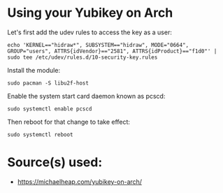 # Using your Yubikey on Arch

Let's first add the udev rules to access the key as a user:

```
echo 'KERNEL=="hidraw*", SUBSYSTEM=="hidraw", MODE="0664", GROUP="users", ATTRS{idVendor}=="2581", ATTRS{idProduct}=="f1d0"' | sudo tee /etc/udev/rules.d/10-security-key.rules
```

Install the module:

```
sudo pacman -S libu2f-host
```

Enable the system start card daemon known as pcscd:

```
sudo systemctl enable pcscd
```

Then reboot for that change to take effect:

```
sudo systemctl reboot
```

# Source(s) used:
- https://michaelheap.com/yubikey-on-arch/

